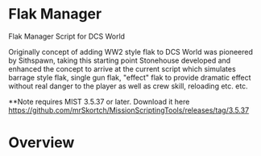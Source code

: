 # Flak Manager
Flak Manager Script for DCS World

Originally concept of adding WW2 style flak to DCS World was pioneered by Sithspawn, taking this starting point Stonehouse developed and enhanced the concept to arrive at the current script which simulates barrage style flak, single gun flak, "effect" flak to provide dramatic effect without real danger to the player as well as crew skill, reloading etc. etc.

**Note requires MIST 3.5.37 or later. Download it here https://github.com/mrSkortch/MissionScriptingTools/releases/tag/3.5.37

# Overview

